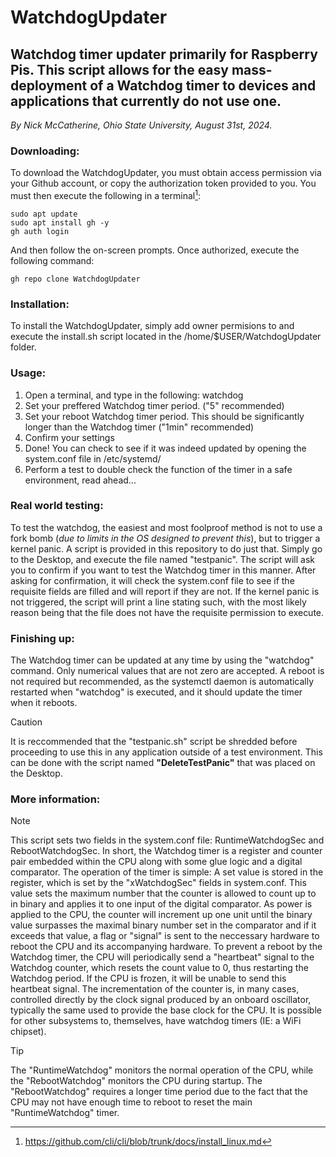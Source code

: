 # WatchdogUpdater
## Watchdog timer updater primarily for Raspberry Pis. This script allows for the easy mass-deployment of a Watchdog timer to devices and applications that currently do not use one.

*By Nick McCatherine, Ohio State University,
August 31st, 2024.*

### Downloading:
To download the WatchdogUpdater, you must obtain access permission via your Github account, or copy the authorization token provided to you.
You must then execute the following in a terminal[^1]:
```
sudo apt update
sudo apt install gh -y
gh auth login
```
And then follow the on-screen prompts.
Once authorized, execute the following command:
```
gh repo clone WatchdogUpdater
```

### Installation:
To install the WatchdogUpdater, simply add owner permisions to and execute the install.sh script located in the /home/$USER/WatchdogUpdater folder.

### Usage: 
1. Open a terminal, and type in the following: watchdog
2. Set your preffered Watchdog timer period. ("5" recommended)
3. Set your reboot Watchdog timer period. This should be significantly longer than the Watchdog timer ("1min" recommended)
4. Confirm your settings
5. Done! You can check to see if it was indeed updated by opening the system.conf file in /etc/systemd/
6. Perform a test to double check the function of the timer in a safe environment, read ahead...

### Real world testing:
To test the watchdog, the easiest and most foolproof method is not to use a fork bomb (*due to limits in the OS designed to prevent this*), but to trigger a kernel panic. A script is provided in this repository to do just that.
Simply go to the Desktop, and execute the file named "testpanic". The script will ask you to confirm if you want to test the Watchdog timer in this manner.
After asking for confirmation, it will check the system.conf file to see if the requisite fields are filled and will report if they are not. If the kernel panic is not triggered,
the script will print a line stating such, with the most likely reason being that the file does not have the requisite permission to execute.

### Finishing up:
The Watchdog timer can be updated at any time by using the "watchdog" command. Only numerical values that are not zero are accepted.
A reboot is not required but recommended, as the systemctl daemon is automatically restarted when "watchdog" is executed, and it should update the timer when it reboots.
> [!CAUTION]
> It is reccommended that the "testpanic.sh" script be shredded before proceeding to use this in any application outside of a test environment. This can be done with the script named **"DeleteTestPanic"** that was placed on the Desktop.




### More information: 
> [!Note]
This script sets two fields in the system.conf file: RuntimeWatchdogSec and RebootWatchdogSec. In short, the Watchdog timer is a register and counter pair embedded within the CPU along with some glue logic and a digital comparator. The operation of the timer is simple: A set value is stored in the register, which is set by the "xWatchdogSec" fields in system.conf. This value sets the maximum number that the counter is allowed to count up to in binary and applies it to one input of the digital comparator. As power is applied to the CPU, the counter will increment up one unit until the binary value surpasses the maximal binary number set in the comparator and if it exceeds that value, a flag or "signal" is sent to the neccessary hardware to reboot the CPU and its accompanying hardware. To prevent a reboot by the Watchdog timer, the CPU will periodically send a "heartbeat" signal to the Watchdog counter, which resets the count value to 0, thus restarting the Watchdog period. If the CPU is frozen, it will be unable to send this heartbeat signal. The incrementation of the counter is, in many cases, controlled directly by the clock signal produced by an onboard oscillator, typically the same used to provide the base clock for the CPU. It is possible for other subsystems to, themselves, have watchdog timers (IE: a WiFi chipset).

> [!Tip]
The "RuntimeWatchdog" monitors the normal operation of the CPU, while the "RebootWatchdog" monitors the CPU during startup. The "RebootWatchdog" requires a longer time period due to the fact that the CPU may not have enough time to reboot to reset the main "RuntimeWatchdog" timer.
>
> [^1]:https://github.com/cli/cli/blob/trunk/docs/install_linux.md
